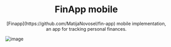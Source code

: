 <h1 align=center>FinApp mobile</h1>
<p align=center>[Finapp](https://github.com/MatijaNovosel/fin-app) mobile implementation, an app for tracking personal finances.</p>

![image](https://user-images.githubusercontent.com/36193643/153947798-fea847a2-fa9e-458d-a67c-925546c34c5b.png)
